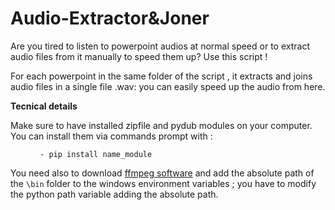 # Audio-Extractor&Joner

Are you tired to listen to powerpoint audios at normal speed or to extract audio files from it manually to speed them up? Use this script ! 

For each powerpoint in the same folder of the script , it extracts and joins audio files in a single file .wav: you can easily speed up the audio from here. 

<b>Tecnical details </b>

Make sure to have installed zipfile and pydub modules on your computer.
You can install them via commands prompt with :
<figure><pre><code> - pip install name_module </code></pre></figure>

You need also to download [ffmpeg software](https://ffmpeg.org/download.html) and add the absolute path of the <code>\bin</code> folder to the windows environment variables ; you have to modify the python path variable adding the absolute path.

